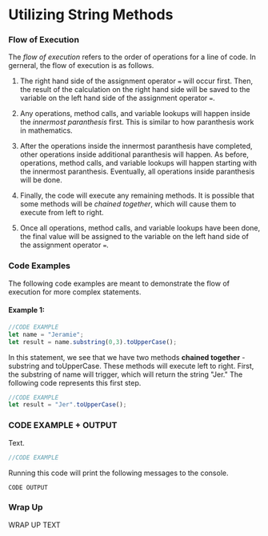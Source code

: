 # Utilizing String Methods

### Flow of Execution

The *flow of execution* refers to the order of operations for a line of code. In gerneral, the flow of execution is as follows. 

1. The right hand side of the assignment operator ```=``` will occur first. Then, the result of the calculation on the right hand side will be saved to the variable on the left hand side of the assignment operator ```=```.
   
2. Any operations, method calls, and variable lookups will happen inside the *innermost paranthesis* first. This is similar to how paranthesis work in mathematics. 

3. After the operations inside the innermost paranthesis have completed, other operations inside additional paranthesis will happen. As before, operations, method calls, and variable lookups will happen starting with the innermost paranthesis. Eventually, all operations inside paranthesis will be done. 

4. Finally, the code will execute any remaining methods. It is possible that some methods will be *chained together*, which will cause them to execute from left to right. 

5. Once all operations, method calls, and variable lookups have been done, the final value will be assigned to the variable on the left hand side of the assignment operator ```=```. 

### Code Examples

The following code examples are meant to demonstrate the flow of execution for more complex statements.

#### Example 1: 
```javascript
//CODE EXAMPLE
let name = "Jeramie";
let result = name.substring(0,3).toUpperCase();
```

In this statement, we see that we have two methods **chained together** - substring and toUpperCase. These methods will execute left to right. First, the substring of name will trigger, which will return the string "Jer." The following code represents this first step. 

```javascript
//CODE EXAMPLE
let result = "Jer".toUpperCase();
```

### CODE EXAMPLE + OUTPUT

Text.

```javascript
//CODE EXAMPLE
```

Running this code will print the following messages to the console.

```
CODE OUTPUT
```
### Wrap Up
WRAP UP TEXT

